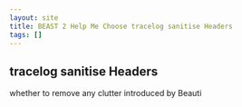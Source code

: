 ```yaml
---
layout: site
title: BEAST 2 Help Me Choose tracelog sanitise Headers
tags: []
---
```


## tracelog sanitise Headers

whether to remove any clutter introduced by Beauti
